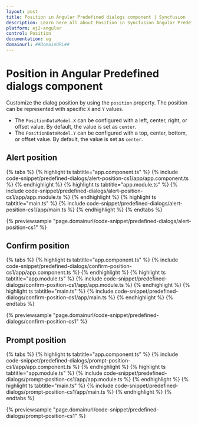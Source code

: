 ```yaml
---
layout: post
title: Position in Angular Predefined dialogs component | Syncfusion
description: Learn here all about Position in Syncfusion Angular Predefined dialogs component of Syncfusion Essential JS 2 and more.
platform: ej2-angular
control: Position 
documentation: ug
domainurl: ##DomainURL##
---
```


# Position in Angular Predefined dialogs component

Customize the dialog position by using the `position` property. The position can be represented with specific `X` and `Y` values.

* The `PositionDataModel.X` can be configured with a left, center, right, or offset value. By default, the value is set as `center`.
* The `PositionDataModel.Y` can be configured with a top, center, bottom, or offset value. By default, the value is set as `center`.

## Alert position

{% tabs %}
{% highlight ts tabtitle="app.component.ts" %}
{% include code-snippet/predefined-dialogs/alert-position-cs1/app/app.component.ts %}
{% endhighlight %}
{% highlight ts tabtitle="app.module.ts" %}
{% include code-snippet/predefined-dialogs/alert-position-cs1/app/app.module.ts %}
{% endhighlight %}
{% highlight ts tabtitle="main.ts" %}
{% include code-snippet/predefined-dialogs/alert-position-cs1/app/main.ts %}
{% endhighlight %}
{% endtabs %}
  
{% previewsample "page.domainurl/code-snippet/predefined-dialogs/alert-position-cs1" %}

## Confirm position

{% tabs %}
{% highlight ts tabtitle="app.component.ts" %}
{% include code-snippet/predefined-dialogs/confirm-position-cs1/app/app.component.ts %}
{% endhighlight %}
{% highlight ts tabtitle="app.module.ts" %}
{% include code-snippet/predefined-dialogs/confirm-position-cs1/app/app.module.ts %}
{% endhighlight %}
{% highlight ts tabtitle="main.ts" %}
{% include code-snippet/predefined-dialogs/confirm-position-cs1/app/main.ts %}
{% endhighlight %}
{% endtabs %}
  
{% previewsample "page.domainurl/code-snippet/predefined-dialogs/confirm-position-cs1" %}

## Prompt position

{% tabs %}
{% highlight ts tabtitle="app.component.ts" %}
{% include code-snippet/predefined-dialogs/prompt-position-cs1/app/app.component.ts %}
{% endhighlight %}
{% highlight ts tabtitle="app.module.ts" %}
{% include code-snippet/predefined-dialogs/prompt-position-cs1/app/app.module.ts %}
{% endhighlight %}
{% highlight ts tabtitle="main.ts" %}
{% include code-snippet/predefined-dialogs/prompt-position-cs1/app/main.ts %}
{% endhighlight %}
{% endtabs %}
  
{% previewsample "page.domainurl/code-snippet/predefined-dialogs/prompt-position-cs1" %}
